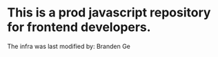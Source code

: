 # This is a prod javascript repository for frontend developers.
The infra was last modified by: Branden Ge
